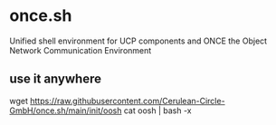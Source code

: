 # once.sh
Unified shell environment for UCP components and ONCE the Object Network Communication Environment


## use it anywhere
wget https://raw.githubusercontent.com/Cerulean-Circle-GmbH/once.sh/main/init/oosh
cat oosh | bash -x
